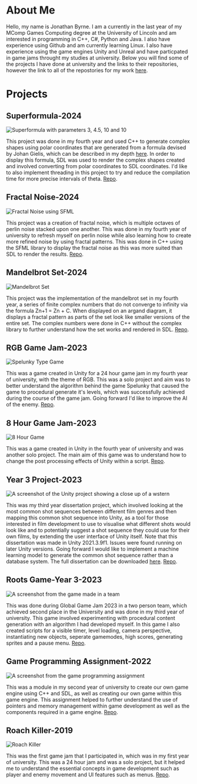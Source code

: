 # About Me
Hello, my name is Jonathan Byrne. I am a currently in the last year of my MComp Games Computing degree at the University of Lincoln and am interested in programming in C++, C#, Python and Java. I also have experience using Github and am currently learning Linux. I also have experience using the game engines Unity and Unreal and have particpated in game jams throught my studies at university. Below you will find some of the projects I have done at university and the links to their repositories, however the link to all of the repostories for my work [here](https://github.com/JonBYR).

# Projects

## Superformula-2024
![Superformula with parameters 3, 4.5, 10 and 10](/assets/SuperformulaWeb.png)

This project was done in my fourth year and used C++ to generate complex shapes using polar coordinates that are generated from a formula devised by Johan Gielis, which can be described in my depth [here](https://en.wikipedia.org/wiki/Superformula). In order to display this formula, SDL was used to render the complex shapes created and involved converting from polar coordinates to SDL coordinates. I'd like to also implement threading in this project to try and reduce the compilation time for more precise intervals of theta. [Repo](https://github.com/JonBYR/Superformula).

## Fractal Noise-2024
![Fractal Noise using SFML](/assets/Fractal.png)

This project was a creation of fractal noise, which is multiple octaves of perlin noise stacked upon one another. This was done in my fourth year of university to refresh myself on perlin noise while also learning how to create more refined noise by using fractal patterns. This was done in C++ using the SFML library to display the fractal noise as this was more suited than SDL to render the results. [Repo](https://github.com/JonBYR/Fractal-Noise).

## Mandelbrot Set-2024
![Mandelbrot Set](/assets/Mandelbrot.png)

This project was the implementation of the mandelbrot set in my fourth year, a series of finite complex numbers that do not converge to infinity via the formula Zn+1 = Zn + C. When displayed on an argand diagram, it displays a fractal pattern as parts of the set look like smaller versions of the entire set. The complex numbers were done in C++ without the complex library to further understand how the set works and rendered in SDL. [Repo](https://github.com/JonBYR/MandelbrotSet).

## RGB Game Jam-2023
![Spelunky Type Game](/assets/RGBGameScreenshot.png)

This was a game created in Unity for a 24 hour game jam in my fourth year of university, with the theme of RGB. This was a solo project and aim was to better understand the algorithm behind the game Spelunky that caused the game to procedural generate it's levels, which was successfully achieved during the course of the game jam. Going forward I'd like to improve the AI of the enemy. [Repo](https://github.com/JonBYR/RGB-Game-Jam).

## 8 Hour Game Jam-2023
![8 Hour Game](/assets/8HourGameJam2023.png)

This was a game created in Unity in the fourth year of university and was another solo project. The main aim of this game was to understand how to change the post processing effects of Unity within a script. [Repo](https://github.com/JonBYR/8HourGameJam2023/tree/main).

## Year 3 Project-2023
![A screenshot of the Unity project showing a close up of a wstern](/assets/Year3Project.png)

This was my third year dissertation project, which involved looking at the most common shot sequences between different film genres and then mapping this common shot sequence into Unity, as a tool for those interested in film development to use to visualise what different shots would look like and to potentially suggest a shot sequence they could use for their own films, by extending the user interface of Unity itself. Note that this dissertation was made in Unity 2021.3.9f1. Issues were found running on later Unity versions. Going forward I would like to implement a machine learning model to generate the common shot sequence rather than a database system. The full dissertation can be downloaded [here](/assets/Year3ProjectPDF.pdf). [Repo](https://github.com/JonBYR/Year3Project).

## Roots Game-Year 3-2023
![A screenshot from the game made in a team](/assets/RootsGame.png)

This was done during Global Game Jam 2023 in a two person team, which achieved second place in the University and was done in my third year of university. This game involved experimenting with procedural content generation with an algorithm I had developed myself. In this game I also created scripts for a visible timer, level loading, camera perspective, instantiating new objects, seperate gamemodes, high scores, generating sprites and a pause menu. [Repo](https://github.com/JonBYR/RootsGame/tree/main).

## Game Programming Assignment-2022
![A screenshot from the game programming assignment](/assets/GameProgramming.png)

This was a module in my second year of university to create our own game engine using C++ and SDL, as well as creating our own game within this game engine. This assignment helped to further understand the use of pointers and memory management within game development as well as the components required in a game engine. [Repo](https://github.com/JonBYR/GameProgrammingAssignment).

## Roach Killer-2019
![Roach Killer](/assets/RoachKiller.png)

This was the first game jam that I participated in, which was in my first year of university. This was a 24 hour jam and was a solo project, but it helped me to understand the essential concepts in game development such as player and enemy movement and UI features such as menus. [Repo](https://github.com/JonBYR/Roach-Killer).
